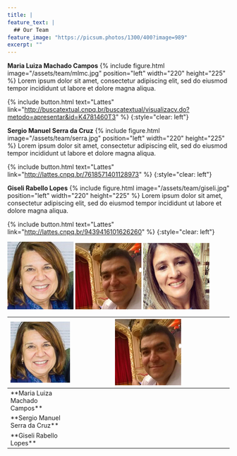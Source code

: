 ```yaml
---
title: |  
feature_text: |
  ## Our Team
feature_image: "https://picsum.photos/1300/400?image=989"
excerpt: ""
---
```


**Maria Luiza Machado Campos**
{% include figure.html image="/assets/team/mlmc.jpg" position="left" width="220" height="225" %}
Lorem ipsum dolor sit amet, consectetur adipiscing elit, sed do eiusmod tempor incididunt ut labore et dolore magna aliqua.

{% include button.html text="Lattes" link="http://buscatextual.cnpq.br/buscatextual/visualizacv.do?metodo=apresentar&id=K4781460T3" %}
{:style="clear: left"}

**Sergio Manuel Serra da Cruz**
{% include figure.html image="/assets/team/serra.jpg" position="left" width="220" height="225" %}
Lorem ipsum dolor sit amet, consectetur adipiscing elit, sed do eiusmod tempor incididunt ut labore et dolore magna aliqua.

{% include button.html text="Lattes" link="http://lattes.cnpq.br/7618571401128973" %}
{:style="clear: left"}

**Giseli Rabello Lopes**
{% include figure.html image="/assets/team/giseli.jpg" position="left" width="220" height="225" %}
Lorem ipsum dolor sit amet, consectetur adipiscing elit, sed do eiusmod tempor incididunt ut labore et dolore magna aliqua.

{% include button.html text="Lattes" link="http://lattes.cnpq.br/9439416101626260" %}
{:style="clear: left"}




<p float="left">
  <img src="/assets/team/mlmc.jpg" width="150" />
  <img src="/assets/team/serra.jpg" width="150" /> 
  <img src="/assets/team/giseli.jpg" width="150" />
</p>

<table>
    <colgroup>
      <col width="30%" />
      <col width="70%" />
    </colgroup>
  <thead>
    <tr class="header">
      <th><img src="/assets/team/mlmc.jpg" width="150" /></th>
      <th><img src="/assets/team/serra.jpg" width="150" /></th>
      <th><img src="/assets/team/giseli.jpg" width="150" /></th>
    </tr>
  </thead>
  <tbody>
    <tr>
      <td markdown="span">**Maria Luiza Machado Campos**</td>
      <td markdown="span"></td>
    </tr>
    <tr>
      <td markdown="span">**Sergio Manuel Serra da Cruz**</td>
      <td markdown="span"></td>
    </tr>
    <tr>
      <td markdown="span">**Giseli Rabello Lopes**</td>
      <td markdown="span"></td>
    </tr>
  </tbody>
</table>



